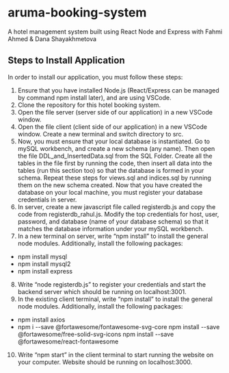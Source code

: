 # aruma-booking-system

A hotel management system built using React Node and Express with Fahmi Ahmed & Dana Shayakhmetova

## Steps to Install Application

In order to install our application, you must follow these steps:

1. Ensure that you have installed Node.js (React/Express can be managed by command npm install later),
and are using VSCode.
2. Clone the repository for this hotel booking system.
3. Open the file server (server side of our application) in a new VSCode window.
4. Open the file client (client side of our application) in a new VSCode window. Create a new terminal
and switch directory to src.
5. Now, you must ensure that your local database is instantiated. Go to mySQL workbench, and create a
new schema (any name). Then open the file DDL_and_InsertedData.sql from the SQL Folder. Create all
the tables in the file first by running the code, then insert all data into the tables (run this section too) so
that the database is formed in your schema. Repeat these steps for views.sql and indices.sql by running
them on the new schema created. Now that you have created the database on your local machine, you
must register your database credentials in server.
6. In server, create a new javascript file called registerdb.js and copy the code from
registerdb_rahul.js. Modify the top credentials for host, user, password, and database (name of your
database schema) so that it matches the database information under your mySQL workbench.
7. In a new terminal on server, write “npm install” to install the general node modules. Additionally,
install the following packages:
- npm install mysql
- npm install mysql2
- npm install express
8. Write “node registerdb.js” to register your credentials and start the backend server which should be
running on localhost:3001.
9. In the existing client terminal, write “npm install” to install the general node modules. Additionally,
install the following packages:
- npm install axios
- npm i --save @fortawesome/fontawesome-svg-core
npm install --save @fortawesome/free-solid-svg-icons
npm install --save @fortawesome/react-fontawesome
10. Write “npm start” in the client terminal to start running the website on your computer. Website should
be running on localhost:3000.
